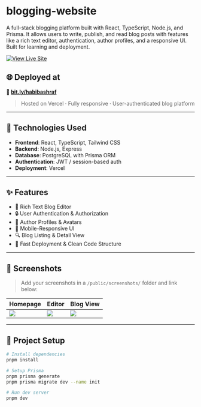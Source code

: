 # blogging-website

A full-stack blogging platform built with React, TypeScript, Node.js, and Prisma. It allows users to write, publish, and read blog posts with features like a rich text editor, authentication, author profiles, and a responsive UI. Built for learning and deployment.

[![View Live Site](https://img.shields.io/badge/Live%20Site-Visit-blue?style=for-the-badge&logo=vercel)](https://bit.ly/habibashraf)

## 🌐 Deployed at
**🔗 [bit.ly/habibashraf](https://bit.ly/habibashraf)**

> Hosted on Vercel · Fully responsive · User-authenticated blog platform

---

## 🚀 Technologies Used

- **Frontend**: React, TypeScript, Tailwind CSS
- **Backend**: Node.js, Express
- **Database**: PostgreSQL with Prisma ORM
- **Authentication**: JWT / session-based auth
- **Deployment**: Vercel

---

## ✨ Features

- 📝 Rich Text Blog Editor  
- 🔒 User Authentication & Authorization  
- 👤 Author Profiles & Avatars  
- 📱 Mobile-Responsive UI  
- 🔍 Blog Listing & Detail View  
- 🚀 Fast Deployment & Clean Code Structure

---

## 📸 Screenshots

> Add your screenshots in a `/public/screenshots/` folder and link below:

| Homepage | Editor | Blog View |
|---------|--------|-----------|
| ![](./public/screenshots/home.png) | ![](./public/screenshots/editor.png) | ![](./public/screenshots/blog.png) |

---

## 📁 Project Setup

```bash
# Install dependencies
pnpm install

# Setup Prisma
pnpm prisma generate
pnpm prisma migrate dev --name init

# Run dev server
pnpm dev
